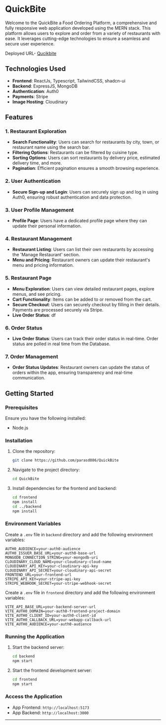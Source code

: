 # QuickBite

Welcome to the QuickBite a Food Ordering Platform, a comprehensive and fully responsive web application developed using the MERN stack. This platform allows users to explore and order from a variety of restaurants with ease. It leverages cutting-edge technologies to ensure a seamless and secure user experience.

Deployed URL-
[Qucikbite](https://quickbite-eyni.onrender.com)

## Technologies Used

- **Frontend**: ReactJs, Typescript, TailwindCSS, shadcn-ui
- **Backend**: ExpressJS, MongoDB
- **Authentication**: Auth0
- **Payments**: Stripe
- **Image Hosting**: Cloudinary

## Features

### 1. Restaurant Exploration

- **Search Functionality**: Users can search for restaurants by city, town, or restaurant name using the search bar.
- **Filtering Options**: Restaurants can be filtered by cuisine type.
- **Sorting Options**: Users can sort restaurants by delivery price, estimated delivery time, and more.
- **Pagination**: Efficient pagination ensures a smooth browsing experience.

### 2. User Authentication

- **Secure Sign-up and Login**: Users can securely sign up and log in using Auth0, ensuring robust authentication and data protection.

### 3. User Profile Management

- **Profile Page**: Users have a dedicated profile page where they can update their personal information.

### 4. Restaurant Management

- **Restaurant Listing**: Users can list their own restaurants by accessing the 'Manage Restaurant' section.
- **Menu and Pricing**: Restaurant owners can update their restaurant's menu and pricing information.

### 5. Restaurant Page

- **Menu Exploration**: Users can view detailed restaurant pages, explore menus, and see pricing.
- **Cart Functionality**: Items can be added to or removed from the cart.
- **Secure Checkout**: Users can securely checkout by filling in their details. Payments are processed securely via Stripe.
- **Live Order Status**: df

### 6. Order Status

- **Live Order Status**: Users can track their order status in real-time. Order status are polled in real time from the Database.

### 7. Order Management

- **Order Status Updates**: Restaurant owners can update the status of orders within the app, ensuring transparency and real-time communication.

## Getting Started

### Prerequisites

Ensure you have the following installed:

- Node.js

### Installation

1. Clone the repository:
   ```bash
   git clone https://github.com/parasd086/QuickBite
   ```
2. Navigate to the project directory:
   ```bash
   cd QuickBite
   ```
3. Install dependencies for the frontend and backend:
   ```bash
   cd frontend
   npm install
   cd ../backend
   npm install
   ```

### Environment Variables

Create a `.env` file in `backend` directory and add the following environment variables:

```
AUTH0_AUDIENCE=your-auth0-audience
AUTH0_ISSUER_BASE_URL=your-auth0-base-url
MONGODB_CONNECTION_STRING=your-mongodb-uri
CLOUDINARY_CLOUD_NAME=your-cloudinary-cloud-name
CLOUDINARY_API_KEY=your-cloudinary-api-key
CLOUDINARY_API_SECRET=your-cloudinary-api-secret
FRONTEND_URL=your-frontend-url
STRIPE_API_KEY=your-stripe-api-key
STRIPE_WEBHOOK_SECRET=your-stripe-webhook-secret
```

Create a `.env` file in `frontend` directory and add the following environment variables:

```
VITE_API_BASE_URL=your-backend-server-url
VITE_AUTH0_DOMAIN=your-auth0-frontend-project-domain
VITE_AUTH0_CLIENT_ID=your-auth0-client-id
VITE_AUTH0_CALLBACK_URL=your-webapp-callback-url
VITE_AUTH0_AUDIENCE=your-auth0-audience
```

### Running the Application

1. Start the backend server:
   ```bash
   cd backend
   npm start
   ```
2. Start the frontend development server:
   ```bash
   cd frontend
   npm start
   ```

### Access the Application

- App Frontend: `http://localhost:5173`
- App Backend: `http://localhost:3000`

---
